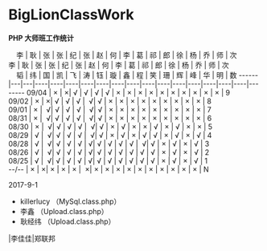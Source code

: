 # BigLionClassWork
**PHP 大师班工作统计**

       李 | 耿 | 张 | 张 | 纪 | 张 | 赵 | 何 | 李 | 葛 | 祁 | 郎 | 徐 | 杨 | 乔 | 师 | 次   
       李 | 耿 | 张 | 张 | 纪 | 张 | 赵 | 何 | 李 | 葛 | 祁 | 郎 | 徐 | 杨 | 乔 | 师 | 次   
       韬 | 纬 | 国 | 凯 | 飞 | 涛 | 钰 | 璇 | 鑫 | 程 | 笑 | 珊 | 辉 | 峰 | 华 | 明 | 数 
------|---|---|----|----|----|----|----|----|----|----|----|----|----|----|----|----|--------
09/04 | × |  ×| √ | √ | √ | √ | × | × | × | × | × | × | × | × | × | × | 9  
09/02 | × |  ×| √ | √ | √ |  √| √ | × | × | × | × | × | × | × | × | × | 8  
09/01 | × |  √| √ | √ | √ |  √| √ | × | × | × | × | × | × | × | × | × | 7  
08/31 | × |  √| √ | √ | √ |  √| √ | × | × | × | × | × | × | × | × | × | 6  
08/30 | × |  √| √ | √ | √ |  √| √ | × | √ | × | × | √ | × | √ | × | × | 5  
08/29 | √ |  √| √ | √ | √ |  √| √ | × | √ | × | √ | √ | × | √ | × | √ | 4  
08/28 | √ |  √| √ | √ | √ |  √| √ | √ | √ | √ |  √| √ | × | √ | × | √ | 3  
08/26 | √ |  √| √ | √ | √ |  √| √ | √ | √ | √ | √ | √ | × | √ | × | √ | 2  
08/25 | √ |  √| √ | √ | √ |  √| √ | √ | √ | √ | √ | √ | × | √ | × | √ | 1  
--/-- | × |  ×| × | × | × |  ×| × | × | × | × | × | × | × | × | × | × | N 


2017-9-1 
- killerlucy （MySql.class.php）
- 李鑫 （Upload.class.php）
- 耿经纬 （Upload.class.php）


|李佳佳|郑联邦
